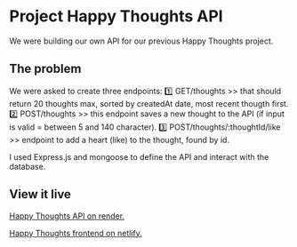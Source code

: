 # Project Happy Thoughts API

We were building our own API for our previous Happy Thoughts project.

## The problem

We were asked to create three endpoints:
1️⃣ GET/thoughts >> that should return 20 thoughts max, sorted by createdAt date, most recent thougth first.
2️⃣ POST/thoughts >> this endpoint saves a new thought to the API (if input is valid = between 5 and 140 character).
3️⃣ POST/thoughts/:thoughtId/like >> endpoint to add a heart (like) to the thought, found by id.

I used Express.js and mongoose to define the API and interact with the database.

## View it live

[Happy Thoughts API on render.](https://project-happy-thoughts-api-83nh.onrender.com)

[Happy Thoughts frontend on netlify.](https://happy-thoughts-by-eliane.netlify.app)
